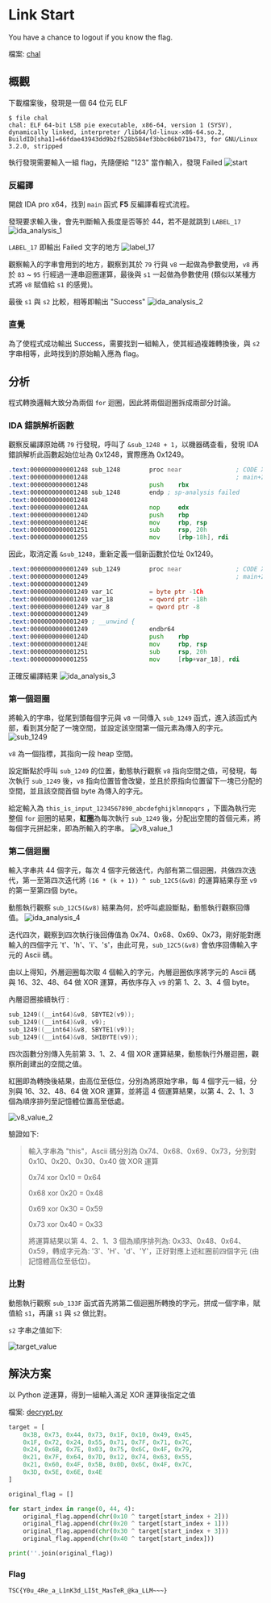 # Link Start

You have a chance to logout if you know the flag.

檔案: [chal](../files/Link_Start/chal)

## 概觀

下載檔案後，發現是一個 64 位元 ELF

```shell
$ file chal
chal: ELF 64-bit LSB pie executable, x86-64, version 1 (SYSV), dynamically linked, interpreter /lib64/ld-linux-x86-64.so.2, BuildID[sha1]=66fdae43943dd9b2f528b584ef3bbc06b071b473, for GNU/Linux 3.2.0, stripped
```

執行發現需要輸入一組 flag，先隨便給 "123" 當作輸入，發現 Failed
![start](../files/Link_Start/start.jpg)

### 反編譯

開啟 IDA pro x64，找到 `main` 函式 **F5** 反編譯看程式流程。

發現要求輸入後，會先判斷輸入長度是否等於 44，若不是就跳到 `LABEL_17`
![ida_analysis_1](../files/Link_Start/ida_analysis_1.jpg)

`LABEL_17` 即輸出 Failed 文字的地方
![label_17](../files/Link_Start/label_17.jpg)

觀察輸入的字串會用到的地方，觀察到其於 `79` 行與 `v8` 一起做為參數使用，`v8` 再於 `83` ~ `95` 行經過一連串迴圈運算，最後與 `s1` 一起做為參數使用 (類似以某種方式將 `v8` 賦值給 `s1` 的感覺)。

最後 `s1` 與 `s2` 比較，相等即輸出 "Success"
![ida_analysis_2](../files/Link_Start/ida_analysis_2.jpg)

### 直覺

為了使程式成功輸出 Success，需要找到一組輸入，使其經過複雜轉換後，與 `s2` 字串相等，此時找到的原始輸入應為 flag。

## 分析

程式轉換邏輯大致分為兩個 `for` 迴圈，因此將兩個迴圈拆成兩部分討論。

### IDA 錯誤解析函數

觀察反編譯原始碼 `79` 行發現，呼叫了 `&sub_1248 + 1`，以機器碼查看，發現 IDA 錯誤解析此函數起始位址為 0x1248，實際應為 0x1249。

```asm
.text:0000000000001248 sub_1248        proc near               ; CODE XREF: main+216↓p
.text:0000000000001248                                         ; main+2A4↓p ...
.text:0000000000001248                 push    rbx
.text:0000000000001248 sub_1248        endp ; sp-analysis failed
.text:0000000000001248
.text:000000000000124A                 nop     edx
.text:000000000000124D                 push    rbp
.text:000000000000124E                 mov     rbp, rsp
.text:0000000000001251                 sub     rsp, 20h
.text:0000000000001255                 mov     [rbp-18h], rdi
```

因此，取消定義 `&sub_1248`，重新定義一個新函數於位址 0x1249。

```asm
.text:0000000000001249 sub_1249        proc near               ; CODE XREF: main+216↓p
.text:0000000000001249                                         ; main+2A4↓p ...
.text:0000000000001249
.text:0000000000001249 var_1C          = byte ptr -1Ch
.text:0000000000001249 var_18          = qword ptr -18h
.text:0000000000001249 var_8           = qword ptr -8
.text:0000000000001249
.text:0000000000001249 ; __unwind {
.text:0000000000001249                 endbr64
.text:000000000000124D                 push    rbp
.text:000000000000124E                 mov     rbp, rsp
.text:0000000000001251                 sub     rsp, 20h
.text:0000000000001255                 mov     [rbp+var_18], rdi
```

正確反編譯結果
![ida_analysis_3](../files/Link_Start/ida_analysis_3.jpg)

### 第一個迴圈

將輸入的字串，從尾到頭每個字元與 `v8` 一同傳入 `sub_1249` 函式，進入該函式內部，看到其分配了一塊空間，並設定該空間第一個元素為傳入的字元。
![sub_1249](../files/Link_Start/sub_1249.jpg)

`v8` 為一個指標，其指向一段 heap 空間。

設定斷點於呼叫 `sub_1249` 的位置，動態執行觀察 `v8` 指向空間之值，可發現，每次執行 `sub_1249` 後，`v8` 指向位置皆會改變，並且於原指向位置留下一塊已分配的空間，並且該空間首個 byte 為傳入的字元。

給定輸入為 `this_is_input_1234567890_abcdefghijklmnopqrs` ，下圖為執行完整個 `for` 迴圈的結果，**紅圈**為每次執行 `sub_1249` 後，分配出空間的首個元素，將每個字元拼起來，即為所輸入的字串。
![v8_value_1](../files/Link_Start/v8_value_1.jpg)

### 第二個迴圈

輸入字串共 44 個字元，每次 4 個字元做迭代，內部有第二個迴圈，共做四次迭代，第一至第四次迭代將 `(16 * (k + 1)) ^ sub_12C5(&v8)` 的運算結果存至 `v9` 的第一至第四個 byte。

動態執行觀察 `sub_12C5(&v8)` 結果為何，於呼叫處設斷點，動態執行觀察回傳值。
![ida_analysis_4](../files/Link_Start/ida_analysis_4.jpg)

迭代四次，觀察到四次執行後回傳值為 0x74、0x68、0x69、0x73，剛好能對應輸入的四個字元 't'、'h'、'i'、's'，由此可見，`sub_12C5(&v8)` 會依序回傳輸入字元的 Ascii 碼。

由以上得知，外層迴圈每次取 4 個輸入的字元，內層迴圈依序將字元的 Ascii 碼與 16、32、48、64 做 XOR 運算，再依序存入 `v9` 的第 1、2、3、4 個 byte。

內層迴圈接續執行 :

```C
sub_1249((__int64)&v8, SBYTE2(v9));
sub_1249((__int64)&v8, v9);
sub_1249((__int64)&v8, SBYTE1(v9));
sub_1249((__int64)&v8, SHIBYTE(v9));
```

四次函數分別傳入先前第 3、1、2、4 個 XOR 運算結果，動態執行外層迴圈，觀察所創建出的空間之值。

紅圈即為轉換後結果，由高位至低位，分別為將原始字串，每 4 個字元一組，分別與 16、32、48、64 做 XOR 運算，並將這 4 個運算結果，以第 4、2、1、3 個為順序排列至記憶體位置高至低處。

![v8_value_2](../files/Link_Start/v8_value_2.jpg)

驗證如下:
>
> 輸入字串為 "this"，Ascii 碼分別為 0x74、0x68、0x69、0x73，分別對 0x10、0x20、0x30、0x40 做 XOR 運算
>
> 0x74 xor 0x10 = 0x64
>
> 0x68 xor 0x20 = 0x48
>
> 0x69 xor 0x30 = 0x59
>
> 0x73 xor 0x40 = 0x33
>
> 將運算結果以第 4、2、1、3 個為順序排列為: 0x33、0x48、0x64、0x59，轉成字元為: '3'、'H'、'd'、'Y'，正好對應上述紅圈前四個字元 (由記憶體高位至低位)。

### 比對

動態執行觀察 `sub_133F` 函式首先將第二個迴圈所轉換的字元，拼成一個字串，賦值給 `s1`，再讓 `s1` 與 `s2` 做比對。

`s2` 字串之值如下:

![target_value](../files/Link_Start/target_value.jpg)

## 解決方案

以 Python 逆運算，得到一組輸入滿足 XOR 運算後指定之值

檔案: [decrypt.py](../files/Link_Start/decrypt.py)

```python
target = [
    0x3B, 0x73, 0x44, 0x73, 0x1F, 0x10, 0x49, 0x45,
    0x1F, 0x72, 0x24, 0x55, 0x71, 0x7F, 0x71, 0x7C,
    0x24, 0x6B, 0x7E, 0x03, 0x75, 0x6C, 0x4F, 0x79,
    0x21, 0x7F, 0x64, 0x7D, 0x12, 0x74, 0x63, 0x55,
    0x21, 0x60, 0x4F, 0x5B, 0x0D, 0x6C, 0x4F, 0x7C,
    0x3D, 0x5E, 0x6E, 0x4E
]

original_flag = []

for start_index in range(0, 44, 4):
    original_flag.append(chr(0x10 ^ target[start_index + 2]))
    original_flag.append(chr(0x20 ^ target[start_index + 1]))
    original_flag.append(chr(0x30 ^ target[start_index + 3]))
    original_flag.append(chr(0x40 ^ target[start_index]))

print(''.join(original_flag))
```

### Flag

```text
TSC{Y0u_4Re_a_L1nK3d_LI5t_MasTeR_@ka_LLM~~~}
```
